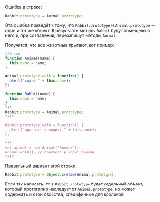 Ошибка в строке:

```js
Rabbit.prototype = Animal.prototype;
```

Эта ошибка приведёт к тому, что `Rabbit.prototype` и `Animal.prototype` -- один и тот же объект. В результате методы `Rabbit` будут помещены в него и, при совпадении, перезапишут методы `Animal`.

Получится, что все животные прыгают, вот пример:

```js
//+ run
function Animal(name) {
  this.name = name;
}

Animal.prototype.walk = function() { 
  alert("ходит " + this.name);
};

function Rabbit(name) {
  this.name = name;
}
*!*
Rabbit.prototype = Animal.prototype;
*/!*

Rabbit.prototype.walk = function() { 
  alert("прыгает! и ходит: " + this.name);
};

*!*
var animal = new Animal("Хрюшка");
animal.walk(); // прыгает! и ходит Хрюшка
*/!*
```

Правильный вариант этой строки:

```js
Rabbit.prototype = Object.create(Animal.prototype);
```

Если так написать, то в `Rabbit.prototype` будет отдельный объект, который прототипно наследует от `Animal.prototype`, но может содержать и свои свойства, специфичные для кроликов.
